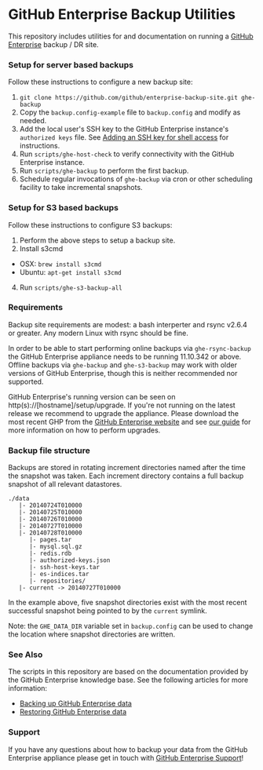 GitHub Enterprise Backup Utilities
==================================

This repository includes utilities for and documentation on running a
[GitHub Enterprise](https://enterprise.github.com) backup / DR site.

### Setup for server based backups

Follow these instructions to configure a new backup site:

 1. `git clone https://github.com/github/enterprise-backup-site.git ghe-backup`
 2. Copy the `backup.config-example` file to `backup.config` and modify as needed.
 3. Add the local user's SSH key to the GitHub Enterprise instance's `authorized keys` file.
    See [Adding an SSH key for shell access](https://enterprise.github.com/help/articles/adding-an-ssh-key-for-shell-access)
    for instructions.
 4. Run `scripts/ghe-host-check` to verify connectivity with the GitHub Enterprise instance.
 5. Run `scripts/ghe-backup` to perform the first backup.
 6. Schedule regular invocations of `ghe-backup` via cron or other scheduling
    facility to take incremental snapshots.

### Setup for S3 based backups

Follow these instructions to configure S3 backups:

 1. Perform the above steps to setup a backup site.
 2. Install s3cmd
   * OSX: `brew install s3cmd`
   * Ubuntu: `apt-get install s3cmd`
 4. Run `scripts/ghe-s3-backup-all`

### Requirements

Backup site requirements are modest: a bash interperter and rsync v2.6.4 or greater. Any modern Linux with rsync should be fine.

In order to be able to start performing online backups via `ghe-rsync-backup` the GitHub Enterprise appliance needs to be running 11.10.342 or above. Offline backups via `ghe-backup` and `ghe-s3-backup` may work with older versions of GitHub Enterprise, though this is neither recommended nor supported.

GitHub Enterprise's running version can be seen on http(s)://[hostname]/setup/upgrade. If you're not running on the latest release we recommend to upgrade the appliance. Please download the most recent GHP from the [GitHub Enterprise website](https://enterprise.github.com/download) and see [our guide](https://enterprise.github.com/help/articles/upgrading-to-a-newer-release) for more information on how to perform upgrades.

### Backup file structure

Backups are stored in rotating increment directories named after the time the snapshot was taken. Each increment directory contains a full backup snapshot of all relevant datastores.

    ./data
       |- 20140724T010000
       |- 20140725T010000
       |- 20140726T010000
       |- 20140727T010000
       |- 20140728T010000
          |- pages.tar
          |- mysql.sql.gz
          |- redis.rdb
          |- authorized-keys.json
          |- ssh-host-keys.tar
          |- es-indices.tar
          |- repositories/
       |- current -> 20140727T010000

In the example above, five snapshot directories exist with the most recent successful snapshot being pointed to by the `current` symlink.

Note: the `GHE_DATA_DIR` variable set in `backup.config` can be used to change the location where snapshot directories are written.

### See Also

The scripts in this repository are based on the documentation provided by the
GitHub Enterprise knowledge base. See the following articles for more information:

 - [Backing up GitHub Enterprise data](https://enterprise.github.com/help/articles/backing-up-enterprise-data)
 - [Restoring GitHub Enterprise data](https://enterprise.github.com/help/articles/restoring-enterprise-data)

### Support

If you have any questions about how to backup your data from the GitHub Enterprise appliance please get in touch with [GitHub Enterprise Support](https://enterprise.github.com/support/)!
